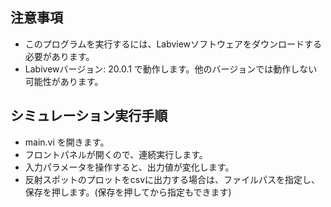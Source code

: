 ## 注意事項
* このプログラムを実行するには、Labviewソフトウェアをダウンロードする必要があります。
* Labivewバージョン: 20.0.1 で動作します。他のバージョンでは動作しない可能性があります。

## シミュレーション実行手順

* main.vi を開きます。
* フロントパネルが開くので、連続実行します。
* 入力パラメータを操作すると、出力値が変化します。
* 反射スポットのプロットをcsvに出力する場合は、ファイルパスを指定し、保存を押します。(保存を押してから指定もできます)
